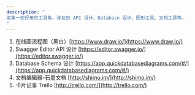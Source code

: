 ```yaml
---
description: "
收集一些好用的工具集，涉及到 API 设计、Database 设计、图形工具、文档工具等。
"
---
```



1. 在线画流程图（黑白）[https://www.draw.io/](https://www.draw.io/)
2. Swagger Editor API 设计 [https://editor.swagger.io/](https://editor.swagger.io/)
3. Database Schema 设计 [https://app.quickdatabasediagrams.com/#/](https://app.quickdatabasediagrams.com/#/)
4. 文档编辑器-石墨文档 [http://shimo.im/](http://shimo.im/)
5. 卡片记事 Trello [http://trello.com/](http://trello.com/)
